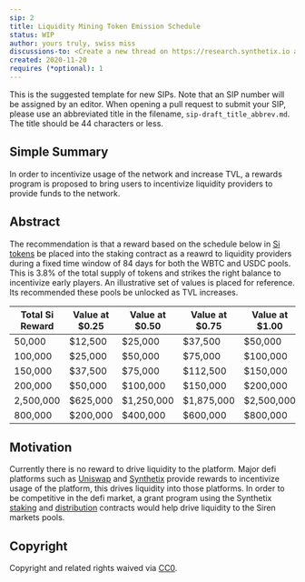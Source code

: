 ```yaml
---
sip: 2
title: Liquidity Mining Token Emission Schedule
status: WIP
author: yours truly, swiss miss
discussions-to: <Create a new thread on https://research.synthetix.io and drop the link here> 
created: 2020-11-20
requires (*optional): 1
---
```

<!--You can leave these HTML comments in your merged SIP and delete the visible duplicate text guides, they 
will not appear and may be helpful to refer to if you edit it again. This is the suggested template for new SIPs. 
Note that an SIP number will be assigned by an editor. When opening a pull request to submit your SIP, 
please use an abbreviated title in the filename, `sip-draft_title_abbrev.md`. The title should be 44 characters or less.-->
This is the suggested template for new SIPs. Note that an SIP number will be assigned by an editor. When opening 
a pull request to submit your SIP, please use an abbreviated title in the filename, `sip-draft_title_abbrev.md`. 
The title should be 44 characters or less.

## Simple Summary
<!--"If you can't explain it simply, you don't understand it well enough." Simply describe the outcome the proposed 
changes intends to achieve. This should be non-technical and accessible to a casual community member.-->
In order to incentivize usage of the network and increase TVL, a rewards program is proposed to bring users 
to incentivize liquidity providers to provide funds to the network.

## Abstract
<!--A short (~200 word) description of the proposed change, the abstract should clearly describe the proposed 
change. This is what *will* be done if the SIP is implemented, not *why* it should be done or *how* it will be done. 
If the SIP proposes deploying a new contract, write, "we propose to deploy a new contract that will do x".-->
The recommendation is that a reward based on the schedule below in [Si tokens](https://etherscan.io/token/0xD23Ac27148aF6A2f339BD82D0e3CFF380b5093de) 
be placed into the staking contract as a reawrd to liquidity providers during a fixed time window of 84 days for both the 
WBTC and USDC pools. This is 3.8% of the total supply of tokens and strikes the right balance to incentivize early players. An illustrative
set of values is placed for reference. Its recommended these pools be unlocked as TVL increases.

| Total Si Reward | Value at $0.25 | Value at $0.50 | Value at $0.75 | Value at $1.00  |
|-----------------|----------------|----------------|----------------|-----------------|
|          50,000 |        $12,500 |        $25,000 |        $37,500 |         $50,000 |
|         100,000 |        $25,000 |        $50,000 |        $75,000 |        $100,000 |
|         150,000 |        $37,500 |        $75,000 |       $112,500 |        $150,000 |
|         200,000 |        $50,000 |       $100,000 |       $150,000 |        $200,000 |
|       2,500,000 |       $625,000 |     $1,250,000 |     $1,875,000 |      $2,500,000 |
|         800,000 |       $200,000 |       $400,000 |       $600,000 |        $800,000 |

## Motivation
<!--This is the problem statement. This is the *why* of the SIP. It should clearly explain *why* the current state 
of the protocol is inadequate.  It is critical that you explain *why* the change is needed, if the SIP proposes changing 
how something is calculated, you must address *why* the current calculation is innaccurate or wrong. This is not the 
place to describe how the SIP will address the issue!-->
Currently there is no reward to drive liquidity to the platform. Major defi platforms such 
as [Uniswap](https://www.coindesk.com/uniswap-dharma-retroactive-uni-airdrop-defi-governance) and 
[Synthetix](https://blog.synthetix.io/what-you-need-to-know-before-staking-snx-for-the-first-time/) provide rewards 
to incentivize usage of the platform, this drives liquidity into those platforms. In order to be competitive in the defi 
market, a grant program using the Synthetix [staking](https://github.com/Synthetixio/synthetix/blob/v2.27.2/contracts/StakingRewards.sol) and [distribution](https://github.com/Synthetixio/synthetix/blob/v2.27.2/contracts/RewardsDistribution.sol) contracts would help drive liquidity to the Siren markets pools.

## Copyright
Copyright and related rights waived via [CC0](https://creativecommons.org/publicdomain/zero/1.0/).
